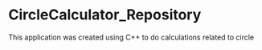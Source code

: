 # CircleCalculator_Repository


This application was created using C++ to do calculations related to circle 